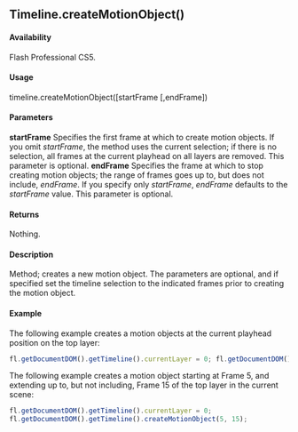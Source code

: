 ## Timeline.createMotionObject()

#### Availability

Flash Professional CS5.

#### Usage

timeline.createMotionObject([startFrame [,endFrame])

#### Parameters

**startFrame** Specifies the first frame at which to create motion objects. If you omit *startFrame*, the method uses the current selection; if there is no selection, all frames at the current playhead on all layers are removed. This parameter is optional.
**endFrame** Specifies the frame at which to stop creating motion objects; the range of frames goes up to, but does not include, *endFrame*. If you specify only *startFrame*, *endFrame* defaults to the *startFrame* value. This parameter is optional.

#### Returns

Nothing.

#### Description

Method; creates a new motion object. The parameters are optional, and if specified set the timeline selection to the indicated frames prior to creating the motion object.

#### Example

The following example creates a motion objects at the current playhead position on the top layer:

```javascript
fl.getDocumentDOM().getTimeline().currentLayer = 0; fl.getDocumentDOM().getTimeline().createMotionObject();
```

The following example creates a motion object starting at Frame 5, and extending up to, but
not including, Frame 15 of the top layer in the current scene:

```javascript
fl.getDocumentDOM().getTimeline().currentLayer = 0;
fl.getDocumentDOM().getTimeline().createMotionObject(5, 15);
```
